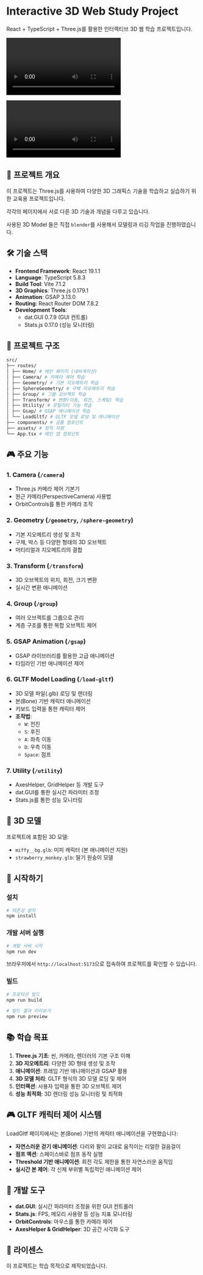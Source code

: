 # Interactive 3D Web Study Project

React + TypeScript + Three.js를 활용한 인터랙티브 3D 웹 학습 프로젝트입니다.

![](./01.mov)

![](./02.mov)


## 🚀 프로젝트 개요

이 프로젝트는 Three.js를 사용하여 다양한 3D 그래픽스 기술을 학습하고 실습하기 위한 교육용 프로젝트입니다. 

각각의 페이지에서 서로 다른 3D 기술과 개념을 다루고 있습니다.

사용된 3D Model 들은 직접 `blender`를 사용해서 모델링과 리깅 작업을 진행하였습니다.

## 🛠 기술 스택

- **Frontend Framework**: React 19.1.1
- **Language**: TypeScript 5.8.3
- **Build Tool**: Vite 7.1.2
- **3D Graphics**: Three.js 0.179.1
- **Animation**: GSAP 3.13.0
- **Routing**: React Router DOM 7.8.2
- **Development Tools**:
  - dat.GUI 0.7.9 (GUI 컨트롤)
  - Stats.js 0.17.0 (성능 모니터링)

## 📁 프로젝트 구조

```bash
src/
├── routes/
│ ├── Home/ # 메인 페이지 (네비게이션)
│ ├── Camera/ # 카메라 제어 학습
│ ├── Geometry/ # 기본 지오메트리 학습
│ ├── SphereGeometry/ # 구체 지오메트리 학습
│ ├── Group/ # 그룹 오브젝트 학습
│ ├── Transform/ # 변환(이동, 회전, 스케일) 학습
│ ├── Utility/ # 유틸리티 기능 학습
│ ├── Gsap/ # GSAP 애니메이션 학습
│ └── LoadGltf/ # GLTF 모델 로딩 및 애니메이션
├── components/ # 공통 컴포넌트
├── assets/ # 정적 자원
└── App.tsx # 메인 앱 컴포넌트
```

## 🎮 주요 기능

### 1. **Camera** (`/camera`)

- Three.js 카메라 제어 기본기
- 원근 카메라(PerspectiveCamera) 사용법
- OrbitControls를 통한 카메라 조작

### 2. **Geometry** (`/geometry`, `/sphere-geometry`)

- 기본 지오메트리 생성 및 조작
- 구체, 박스 등 다양한 형태의 3D 오브젝트
- 머티리얼과 지오메트리의 결합

### 3. **Transform** (`/transform`)

- 3D 오브젝트의 위치, 회전, 크기 변환
- 실시간 변환 애니메이션

### 4. **Group** (`/group`)

- 여러 오브젝트를 그룹으로 관리
- 계층 구조를 통한 복합 오브젝트 제어

### 5. **GSAP Animation** (`/gsap`)

- GSAP 라이브러리를 활용한 고급 애니메이션
- 타임라인 기반 애니메이션 제어

### 6. **GLTF Model Loading** (`/load-gltf`)

- 3D 모델 파일(.glb) 로딩 및 렌더링
- 본(Bone) 기반 캐릭터 애니메이션
- 키보드 입력을 통한 캐릭터 제어
- **조작법**:
  - `W`: 전진
  - `S`: 후진
  - `A`: 좌측 이동
  - `D`: 우측 이동
  - `Space`: 점프

### 7. **Utility** (`/utility`)

- AxesHelper, GridHelper 등 개발 도구
- dat.GUI를 통한 실시간 파라미터 조정
- Stats.js를 통한 성능 모니터링

## 🎯 3D 모델

프로젝트에 포함된 3D 모델:

- `miffy__bg.glb`: 미피 캐릭터 (본 애니메이션 지원)
- `strawberry_monkey.glb`: 딸기 원숭이 모델

## 🚀 시작하기

### 설치

```bash
# 의존성 설치
npm install
```

### 개발 서버 실행

```bash
# 개발 서버 시작
npm run dev
```

브라우저에서 `http://localhost:5173`으로 접속하여 프로젝트를 확인할 수 있습니다.

### 빌드

```bash
# 프로덕션 빌드
npm run build

# 빌드 결과 미리보기
npm run preview
```

## 📚 학습 목표

1. **Three.js 기초**: 씬, 카메라, 렌더러의 기본 구조 이해
2. **3D 지오메트리**: 다양한 3D 형태 생성 및 조작
3. **애니메이션**: 프레임 기반 애니메이션과 GSAP 활용
4. **3D 모델 처리**: GLTF 형식의 3D 모델 로딩 및 제어
5. **인터랙션**: 사용자 입력을 통한 3D 오브젝트 제어
6. **성능 최적화**: 3D 렌더링 성능 모니터링 및 최적화

## 🎮 GLTF 캐릭터 제어 시스템

LoadGltf 페이지에서는 본(Bone) 기반의 캐릭터 애니메이션을 구현했습니다:

- **자연스러운 걷기 애니메이션**: 다리와 팔이 교대로 움직이는 리얼한 걸음걸이
- **점프 액션**: 스페이스바로 점프 동작 실행
- **Threshold 기반 애니메이션**: 회전 각도 제한을 통한 자연스러운 움직임
- **실시간 본 제어**: 각 신체 부위별 독립적인 애니메이션 제어

## 🔧 개발 도구

- **dat.GUI**: 실시간 파라미터 조정을 위한 GUI 컨트롤러
- **Stats.js**: FPS, 메모리 사용량 등 성능 지표 모니터링
- **OrbitControls**: 마우스를 통한 카메라 제어
- **AxesHelper & GridHelper**: 3D 공간 시각화 도구

## 📝 라이센스

이 프로젝트는 학습 목적으로 제작되었습니다.

